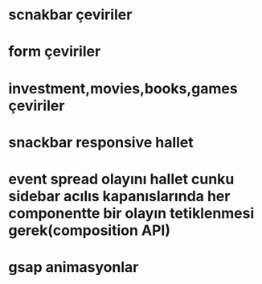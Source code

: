 # scnakbar çeviriler
# form çeviriler
# investment,movies,books,games çeviriler

# snackbar responsive hallet
# event spread olayını hallet cunku sidebar acılıs kapanıslarında her componentte bir olayın tetiklenmesi gerek(composition API)

# gsap animasyonlar
